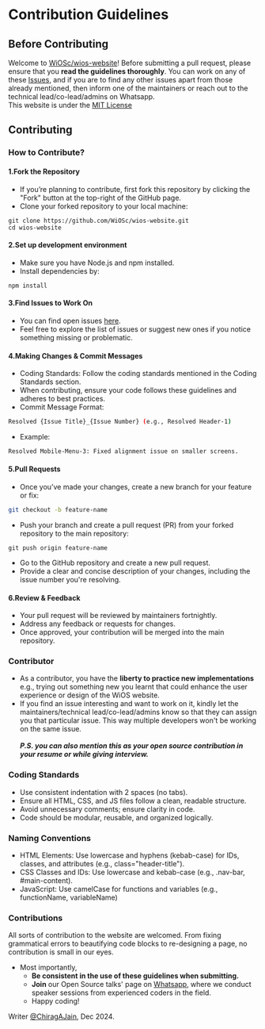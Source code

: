 # Contribution Guidelines

## Before Contributing
Welcome to [WiOSc/wios-website](https://github.com/WiOSc/wios-website/)! Before submitting a pull request, please ensure that you **read the guidelines thoroughly**. You can work on any of these [Issues](https://github.com/WiOSc/wios-website/issues), and if you are to find any other issues apart from those already mentioned, then inform one of the maintainers or reach out to the technical lead/co-lead/admins on Whatsapp. <br>
This website is under the [MIT License](LICENSE)

## Contributing
### How to Contribute?
#### 1.Fork the Repository
 - If you’re planning to contribute, first fork this repository by clicking the "Fork" button at the top-right of the GitHub page.
 - Clone your forked repository to your local machine:

```
git clone https://github.com/WiOSc/wios-website.git
cd wios-website
```
#### 2.Set up development environment
 - Make sure you have Node.js and npm installed.
 - Install dependencies by:
```
npm install
```
#### 3.Find Issues to Work On
 - You can find open issues [here](https://github.com/WiOSc/wios-website/issues).
 - Feel free to explore the list of issues or suggest new ones if you notice something missing or problematic.
#### 4.Making Changes & Commit Messages
 - Coding Standards: Follow the coding standards mentioned in the Coding Standards section.
 - When contributing, ensure your code follows these guidelines and adheres to best practices.
 - Commit Message Format:
```bash
Resolved {Issue Title}_{Issue Number} (e.g., Resolved Header-1)
```
 - Example:
```bash
Resolved Mobile-Menu-3: Fixed alignment issue on smaller screens.
```
#### 5.Pull Requests
 - Once you’ve made your changes, create a new branch for your feature or fix:
```bash
git checkout -b feature-name
```
- Push your branch and create a pull request (PR) from your forked repository to the main repository:
```
git push origin feature-name
```
 - Go to the GitHub repository and create a new pull request.
 - Provide a clear and concise description of your changes, including the issue number you're resolving.
#### 6.Review & Feedback
 - Your pull request will be reviewed by maintainers fortnightly.
 - Address any feedback or requests for changes.
 - Once approved, your contribution will be merged into the main repository.
### Contributor
- As a contributor, you have the __liberty to practice new implementations__ e.g., trying out something new you learnt that could enhance the user experience or design of the WiOS website.
- If you find an issue interesting and want to work on it, kindly let the maintainers/technical lead/co-lead/admins know so that they can assign you that particular issue. This way multiple developers won't be working on the same issue.<br><br>
 *__P.S. you can also mention this as your open source contribution in your resume or while giving interview.__*
  
### Coding Standards
 - Use consistent indentation with 2 spaces (no tabs).
 - Ensure all HTML, CSS, and JS files follow a clean, readable structure.
 - Avoid unnecessary comments; ensure clarity in code.
 - Code should be modular, reusable, and organized logically.
### Naming Conventions
 - HTML Elements: Use lowercase and hyphens (kebab-case) for IDs, classes, and attributes (e.g., class="header-title").
 - CSS Classes and IDs: Use lowercase and kebab-case (e.g., .nav-bar, #main-content).
 - JavaScript: Use camelCase for functions and variables (e.g., functionName, variableName)
### Contributions
All sorts of contribution to the website are welcomed. From fixing grammatical errors to beautifying code blocks to re-designing a page, no contribution is small in our eyes. 

- Most importantly,
  - __Be consistent in the use of these guidelines when submitting.__
  - __Join__ our Open Source talks' page on [Whatsapp](https://chat.whatsapp.com/EbP55UnqDuL31dtYb93dE0), where we conduct speaker sessions from experienced coders in the field.
  - Happy coding!
 
Writer [@ChiragAJain](https://github.com/ChiragAJain), Dec 2024.

